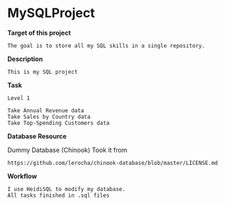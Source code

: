 # MySQLProject
**Target of this project**

    The goal is to store all my SQL skills in a single repository.
  
**Description**

    This is my SQL project
  
**Task**

    Level 1
  
    Take Annual Revenue data
    Take Sales by Country data
    Take Top-Spending Customers data
    
**Database Resource**

  Dummy Database (Chinook) Took it from 
  
    https://github.com/lerocha/chinook-database/blob/master/LICENSE.md
    
**Workflow**

    I use HeidiSQL to modify my database.
    All tasks finished in .sql files   


